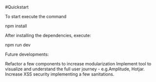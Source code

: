 #Quickstart

To start execute the command

npm install

After installing the dependencies, execute:

npm run dev

Future developments:

Refactor a few components to increase modularization Implement tool to visualize and understand the full user journey - e.g.Amplitude, Hotjar. Increase XSS security implementing a few sanitations.